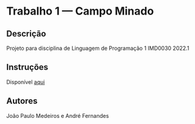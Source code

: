# Trabalho 1 — Campo Minado

## Descrição
Projeto para disciplina de Linguagem de Programação 1 IMD0030 2022.1

## Instruções
Disponível [aqui](./docs/instructions.md)

## Autores
João Paulo Medeiros e André Fernandes